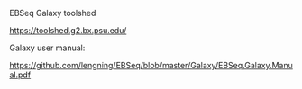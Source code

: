 EBSeq Galaxy toolshed

https://toolshed.g2.bx.psu.edu/

Galaxy user manual:

https://github.com/lengning/EBSeq/blob/master/Galaxy/EBSeq.Galaxy.Manual.pdf

